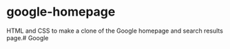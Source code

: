 google-homepage
==============
HTML and CSS to make a clone of the Google homepage and search results page.# Google
